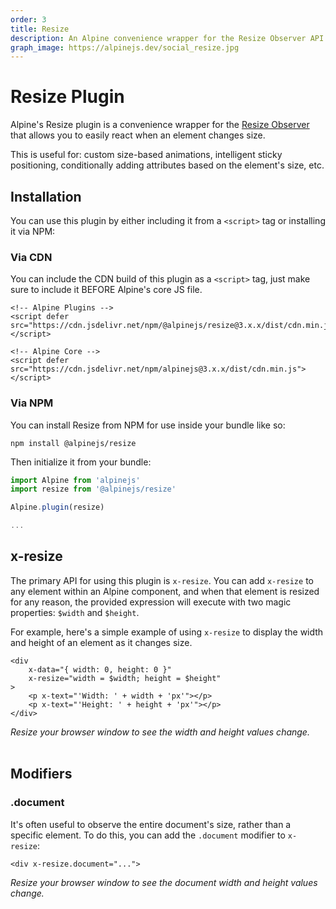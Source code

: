 ```yaml
---
order: 3
title: Resize
description: An Alpine convenience wrapper for the Resize Observer API that allows you to easily react when an element is resized.
graph_image: https://alpinejs.dev/social_resize.jpg
---
```


# Resize Plugin

Alpine's Resize plugin is a convenience wrapper for the [Resize Observer](https://developer.mozilla.org/en-US/docs/Web/API/Resize_Observer_API) that allows you to easily react when an element changes size.

This is useful for: custom size-based animations, intelligent sticky positioning, conditionally adding attributes based on the element's size, etc.

<a name="installation"></a>
## Installation

You can use this plugin by either including it from a `<script>` tag or installing it via NPM:

### Via CDN

You can include the CDN build of this plugin as a `<script>` tag, just make sure to include it BEFORE Alpine's core JS file.

```alpine
<!-- Alpine Plugins -->
<script defer src="https://cdn.jsdelivr.net/npm/@alpinejs/resize@3.x.x/dist/cdn.min.js"></script>

<!-- Alpine Core -->
<script defer src="https://cdn.jsdelivr.net/npm/alpinejs@3.x.x/dist/cdn.min.js"></script>
```

### Via NPM

You can install Resize from NPM for use inside your bundle like so:

```shell
npm install @alpinejs/resize
```

Then initialize it from your bundle:

```js
import Alpine from 'alpinejs'
import resize from '@alpinejs/resize'

Alpine.plugin(resize)

...
```

<a name="x-resize"></a>
## x-resize

The primary API for using this plugin is `x-resize`. You can add `x-resize` to any element within an Alpine component, and when that element is resized for any reason, the provided expression will execute with two magic properties: `$width` and `$height`.

For example, here's a simple example of using `x-resize` to display the width and height of an element as it changes size.

```alpine
<div
    x-data="{ width: 0, height: 0 }"
    x-resize="width = $width; height = $height"
>
    <p x-text="'Width: ' + width + 'px'"></p>
    <p x-text="'Height: ' + height + 'px'"></p>
</div>
```

<!-- START_VERBATIM -->
<div class="demo">
    <div x-data="{ width: 0, height: 0 }" x-resize="width = $width; height = $height">
        <i>Resize your browser window to see the width and height values change.</i>
        <br><br>
        <p x-text="'Width: ' + width + 'px'"></p>
        <p x-text="'Height: ' + height + 'px'"></p>
    </div>
</div>
<!-- END_VERBATIM -->

<a name="modifiers"></a>
## Modifiers

<a name="document"></a>
### .document

It's often useful to observe the entire document's size, rather than a specific element. To do this, you can add the `.document` modifier to `x-resize`:

```alpine
<div x-resize.document="...">
```

<!-- START_VERBATIM -->
<div class="demo">
    <div x-data="{ width: 0, height: 0 }" x-resize.document="width = $width; height = $height">
        <i>Resize your browser window to see the document width and height values change.</i>
        <br><br>
        <p x-text="'Width: ' + width + 'px'"></p>
        <p x-text="'Height: ' + height + 'px'"></p>
    </div>
</div>
<!-- END_VERBATIM -->
